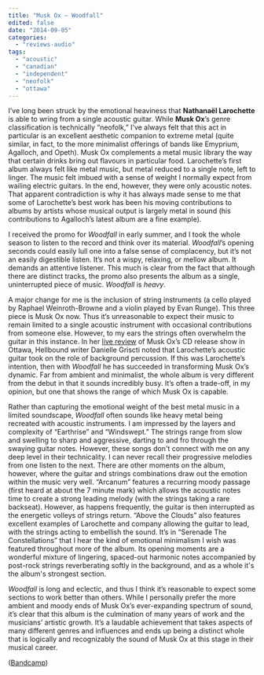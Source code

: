 ```yaml
---
title: "Musk Ox – Woodfall"
edited: false
date: "2014-09-05"
categories:
  - "reviews-audio"
tags:
  - "acoustic"
  - "canadian"
  - "independent"
  - "neofolk"
  - "ottawa"
---
```


I’ve long been struck by the emotional heaviness that **Nathanaël Larochette** is able to wring from a single acoustic guitar. While **Musk Ox**’s genre classification is technically “neofolk,” I’ve always felt that this act in particular is an excellent aesthetic companion to extreme metal (quite similar, in fact, to the more minimalist offerings of bands like Emyprium, Agalloch, and Opeth). Musk Ox complements a metal music library the way that certain drinks bring out flavours in particular food. Larochette’s first album always felt like metal music, but metal reduced to a single note, left to linger. The music felt imbued with a sense of weight I normally expect from wailing electric guitars. In the end, however, they were only acoustic notes. That apparent contradiction is why it has always made sense to me that some of Larochette’s best work has been his moving contributions to albums by artists whose musical output is largely metal in sound (his contributions to Agalloch’s latest album are a fine example).

I received the promo for _Woodfall_ in early summer, and I took the whole season to listen to the record and think over its material. _Woodfall_’s opening seconds could easily lull one into a false sense of complacency, but it’s not an easily digestible listen. It’s not a wispy, relaxing, or mellow album. It demands an attentive listener. This much is clear from the fact that although there are distinct tracks, the promo also presents the album as a single, uninterrupted piece of music. _Woodfall_ is _heavy_.

A major change for me is the inclusion of string instruments (a cello played by Raphael Weinroth-Browne and a violin played by Evan Runge). This three piece is Musk Ox now. Thus it’s unreasonable to expect their music to remain limited to a single acoustic instrument with occasional contributions from someone else. However, to my ears the strings often overwhelm the guitar in this instance. In her [live review](https://hellbound.ca/2014/06/muskox-woodfall-release-show-ottawa/) of Musk Ox’s CD release show in Ottawa, Hellbound writer Danielle Griscti noted that Larochette’s acoustic guitar took on the role of background percussion. If this was Larochette’s intention, then with _Woodfall_ he has succeeded in transforming Musk Ox’s dynamic. Far from ambient and minimalist, the whole album is very different from the debut in that it sounds incredibly busy. It’s often a trade-off, in my opinion, but one that shows the range of which Musk Ox is capable.

Rather than capturing the emotional weight of the best metal music in a limited soundscape, _Woodfall_ often sounds like heavy metal being recreated with acoustic instruments. I am impressed by the layers and complexity of “Earthrise” and “Windswept.” The strings range from slow and swelling to sharp and aggressive, darting to and fro through the swaying guitar notes. However, these songs don't connect with me on any deep level in their technicality. I can never recall their progressive melodies from one listen to the next. There are other moments on the album, however, where the guitar and strings combinations draw out the emotion within the music very well. “Arcanum” features a recurring moody passage (first heard at about the 7 minute mark) which allows the acoustic notes time to create a strong leading melody (with the strings taking a rare backseat). However, as happens frequently, the guitar is then interrupted as the energetic volleys of strings return. “Above the Clouds” also features excellent examples of Larochette and company allowing the guitar to lead, with the strings acting to embellish the sound. It’s in “Serenade The Constellations” that I hear the kind of emotional minimalism I wish was featured throughout more of the album. Its opening moments are a wonderful mixture of lingering, spaced-out harmonic notes accompanied by post-rock strings reverberating softly in the background, and as a whole it's the album's strongest section.

_Woodfall_ is long and eclectic, and thus I think it’s reasonable to expect some sections to work better than others. While I personally prefer the more ambient and moody ends of Musk Ox’s ever-expanding spectrum of sound, it’s clear that this album is the culmination of many years of work and the musicians’ artistic growth. It’s a laudable achievement that takes aspects of many different genres and influences and ends up being a distinct whole that is logically and recognizably the sound of Musk Ox at this stage in their musical career.

([Bandcamp](http://muskoxofficial.bandcamp.com/album/woodfall))
